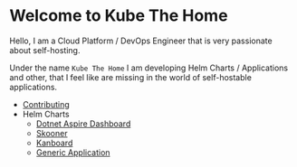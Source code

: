 # Welcome to Kube The Home

Hello, I am a Cloud Platform / DevOps Engineer that is very passionate about self-hosting.

Under the name `Kube The Home` I am developing Helm Charts / Applications and other,
that I feel like are missing in the world of self-hostable applications.

- [Contributing](./Contribution/index.md)
- Helm Charts
    * [Dotnet Aspire Dashboard](./Helm-Charts/aspire-dashboard.md)
    * [Skooner](./Helm-Charts/skooner.md)
    * [Kanboard](./Helm-Charts/kanboard.md)
    * [Generic Application](./Helm-Charts/generic.md)

